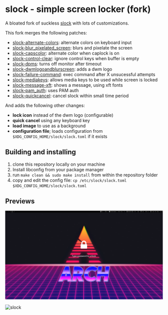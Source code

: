 slock - simple screen locker (fork)
===================================
A bloated fork of suckless [slock](https://tools.suckless.org/slock) with lots of customizations.


This fork merges the following patches: 
- [slock-alternate-colors](https://tools.suckless.org/slock/patches/alternate-colors/): alternate colors on keyboard input
- [slock-blur_pixelated_screen](https://tools.suckless.org/slock/patches/blur-pixelated-screen/): blurs and pixelate the screen
- [slock-capscolor](https://tools.suckless.org/slock/patches/capscolor/): alternate color when caplock is on
- [slock-control-clear](https://tools.suckless.org/slock/patches/control-clear/): ignore control keys when buffer is empty
- [slock-dpms](https://tools.suckless.org/slock/patches/dpms/): turns off monitor after timeout
- [slock-dwmlogoandblurscreen](https://tools.suckless.org/slock/patches/dwmlogoandblurscreen/): adds a dwm logo
- [slock-failure-command](https://tools.suckless.org/slock/patches/failure-command/): exec command after X unsucessful attempts
- [slock-mediakeys](https://tools.suckless.org/slock/patches/mediakeys/): allows media keys to be used while screen is locked
- [slock-message-xft](https://github.com/nathanielevan/slock/blob/master/slock-message-xft-20210315-ae681c5.patch): shows a message, using xft fonts
- [slock-pam_auth](https://tools.suckless.org/slock/patches/pam_auth/): uses PAM auth
- [slock-quickcancel](https://tools.suckless.org/slock/patches/quickcancel/): cancel slock within small time period

And adds the following other changes:
- **lock icon** instead of the dwm logo (configurable)
- **quick cancel** using any keyboard key
- **load image** to use as a background
- **configuration file**; loads configuration from `$XDG_CONFIG_HOME/slock/slock.toml` if it exists


Building and installing
-----------------------

1. clone this repository locally on your machine
2. Install libconfig from your package manager
3. run `make clean && sudo make install` from within the repository folder
4. copy and edit the config file: `cp /etc/slock/slock.toml $XDG_CONFIG_HOME/slock/slock.toml`

Previews
--------

![slock](assets/preview.png)

![slock](assets/apple.png)

